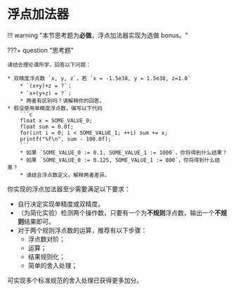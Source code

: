 # 浮点加法器

!!! warning "本节思考题为**必做**，浮点加法器实现为选做 bonus。"

???+ question "思考题"
    
    请结合理论课所学，回答以下问题：

    * 双精度浮点数 `x, y, z`，若 `x = -1.5e38, y = 1.5e38, z=1.0`
        * `(x+y)+z = ?`；
        * `x+(y+z) = ?`；
        * 两者有区别吗？请解释你的回答。
    * 假设使用单精度浮点数，编写以下代码
        ```c
        float x = SOME_VALUE_0;
        float sum = 0.0f;
        for(int i = 0; i < SOME_VALUE_1; ++i) sum += x;
        printf("%f\n", sum - 100.0f);
        ```
        * 如果 `SOME_VALUE_0 := 0.1, SOME_VALUE_1 := 1000`，你将得到什么结果？
        * 如果 `SOME_VALUE_0 := 0.125, SOME_VALUE_1 := 800`，你将得到什么结果？
        * 请结合浮点数定义，解释两者差异。

你实现的浮点加法器至少需要满足以下要求：

* 自行决定实现单精度或双精度。
* （为简化实验）检测两个操作数，只要有一个为**不规则**浮点数，输出一个**不规则**结果即可。
* 对于两个规则浮点数的运算，推荐有以下步骤：
    * 浮点数对阶；
    * 运算；
    * 结果规则化；
    * 简单的舍入处理；

可实现多个标准规范的舍入处理已获得更多加分。